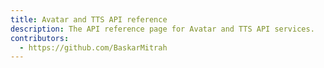 ```yaml
---
title: Avatar and TTS API reference
description: The API reference page for Avatar and TTS API services.
contributors:
  - https://github.com/BaskarMitrah
---
```


<RedoclyAPIBlock src="/audio-video-firefly-services/openapi/ttsapi.json" />
